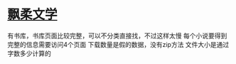 # [飘柔文学](https://www.prwx.com)

有书库，书库页面比较完整，可以不分类直接找，不过这样太慢
每个小说要得到完整的信息需要访问4个页面
下载数量是假的数据，没有zip方法
文件大小是通过字数多少计算的